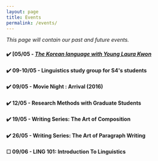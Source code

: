 ```yaml
---
layout: page
title: Events
permalink: /events/
---
```

*This page will contain our past and future events.*

#### ✔️ [05/05 - [*The Korean language with Young Laura Kwon*](../event/2018/05/06/korean-language.html)
#### ✔️ 09-10/05 - Linguistics study group for S4's students

#### ✔️ 09/05 - Movie Night : Arrival (2016)

#### ✔️ 12/05 - Research Methods with Graduate Students

#### ✔️ 19/05 - Writing Series: The Art of Composition

#### ✔️ 26/05 - Writing Series: The Art of Paragraph Writing

#### ☐ 09/06 - LING 101: Introduction To Linguistics
